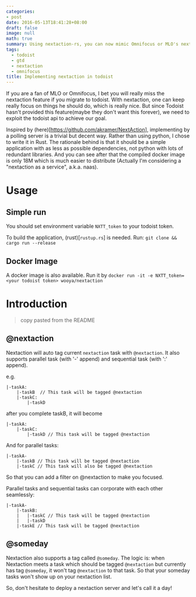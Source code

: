 ```yaml
---
categories:
- post
date: 2016-05-13T18:41:28+08:00
draft: false
image: null
math: true
summary: Using nextaction-rs, you can now mimic Omnifocus or MLO's nextactin behavior in todoist!
tags: 
  - todoist
  - gtd
  - nextaction
  - omnifocus
title: Implementing nextaction in todoist
---
```


If you are a fan of MLO or Omnifocus, I bet you will really miss the nextaction feature if you migrate to todoist. With nextaction, one can keep really focus on 
things he should do, which is really nice. But since Todoist hasn't provided this feature(maybe they don't want this forever), we need to exploit the todoist api to achieve our goal.

Inspired by (here)[https://github.com/akramer/NextAction], implementing by a polling server is a trivial but decent way. Rather than using python, I chose to write it in Rust. The rationale behind is that it should be a simple 
application with as less as possible dependencies, not python with lots of redundant libraries. And you can see after that the compiled docker image is only 18M which is much easier to distribute (Actually I'm considering 
a "nextaction as a service", a.k.a. naas).

# Usage
## Simple run
You should set environment variable `NXTT_token` to your todoist token.

To build the application, (rust)[`rustup.rs`] is needed.
Run: `git clone && cargo run --release`

## Docker Image
A docker image is also available. Run it by `docker run -it -e NXTT_token=<your todoist token> wooya/nextaction`

# Introduction
> copy pasted from the README

## @nextaction
Nextaction will auto tag current `nextaction` task with `@nextaction`. It also supports parallel task (with '-' append)
and sequential task (with ':' append).

e.g.
```
|-taskA:
    |-taskB  // This task will be tagged @nextaction
    |-taskC:
        |-taskD
```
after you complete taskB, it will become
```
|-taskA:
    |-taskC:
        |-taskD // This task will be tagged @nextaction
```
And for parallel tasks:
```
|-taskA-
    |-taskB // This task will be tagged @nextaction
    |-taskC // This task will also be tagged @nextaction
```

So that you can add a filter on @nextaction to make you focused.

Parallel tasks and sequential tasks can corporate with each other seamlessly:
```
|-taskA-
    |-taskB:
    |   |-taskC // This task will be tagged @nextaction
    |   |-taskD
    |-taskE // This task will be tagged @nextaction
```

## @someday
Nextaction also supports a tag called `@someday`. The logic is:
when Nextaction meets a task which should be tagged `@nextaction`
but currently has tag `@someday`, it won't tag `@nextaction` to that task.
So that your someday tasks won't show up on your nextaction list.

So, don't hesitate to deploy a nextaction server and let's call it a day!